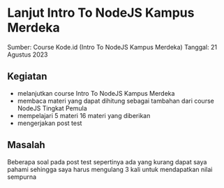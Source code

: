 # Lanjut Intro To NodeJS Kampus Merdeka
Sumber: Course Kode.id (Intro To NodeJS Kampus Merdeka)
Tanggal: 21 Agustus 2023
## Kegiatan
- melanjutkan course Intro To NodeJS Kampus Merdeka 
- membaca materi yang dapat dihitung sebagai tambahan dari course NodeJS Tingkat Pemula 
- mempelajari 5 materi 16 materi yang diberikan 
- mengerjakan post test
## Masalah
Beberapa soal pada post test sepertinya ada yang kurang dapat saya pahami sehingga saya harus mengulang 3 kali untuk mendapatkan nilai sempurna